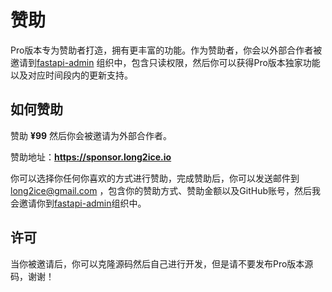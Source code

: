 # 赞助

Pro版本专为赞助者打造，拥有更丰富的功能。作为赞助者，你会以外部合作者被邀请到[fastapi-admin](https://github.com/fastapi-admin)
组织中，包含只读权限，然后你可以获得Pro版本独家功能以及对应时间段内的更新支持。

## 如何赞助

赞助 **¥99** 然后你会被邀请为外部合作者。

赞助地址：**<https://sponsor.long2ice.io>**

你可以选择你任何你喜欢的方式进行赞助，完成赞助后，你可以发送邮件到 <long2ice@gmail.com>
，包含你的赞助方式、赞助金额以及GitHub账号，然后我会邀请你到[fastapi-admin](https://github.com/fastapi-admin)组织中。

## 许可

当你被邀请后，你可以克隆源码然后自己进行开发，但是请不要发布Pro版本源码，谢谢！
